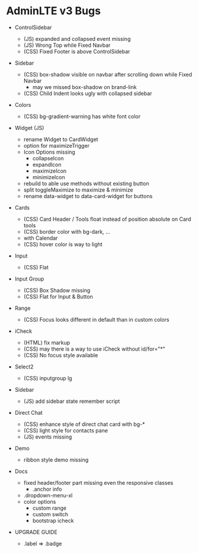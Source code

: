 # AdminLTE v3 Bugs

- ControlSidebar
  - (JS) expanded and collapsed event missing
  - (JS) Wrong Top while Fixed Navbar
  - (CSS) Fixed Footer is above ControlSidebar


- Sidebar
  - (CSS) box-shadow visible on navbar after scrolling down while Fixed Navbar
    - may we missed box-shadow on brand-link
  - (CSS) Child Indent looks ugly with collapsed sidebar


- Colors
  - (CSS) bg-gradient-warning has white font color

- Widget (JS)
  - rename Widget to CardWidget
  - option for maximizeTrigger
  - Icon Options missing
    - collapseIcon
    - expandIcon
    - maximizeIcon
    - minimizeIcon
  - rebuild to able use methods without existing button
  - split toggleMaximize to maximize & minimize
  - rename data-widget to data-card-widget for buttons


- Cards
  - (CSS) Card Header / Tools float instead of position absolute on Card tools
  - (CSS) border color with bg-dark, ...
  -  with Calendar
    - (CSS) hover color is way to light


- Input
  - (CSS) Flat


- Input Group
  - (CSS) Box Shadow missing
  - (CSS) Flat for Input & Button


- Range
  - (CSS) Focus looks different in default than in custom colors


- iCheck 
  - (HTML) fix markup
  - (CSS) may there is a way to use iCheck without id/for="*"
  - (CSS) No focus style available


- Select2
  - (CSS) inputgroup lg


- Sidebar
  - (JS) add sidebar state remember script


- Direct Chat
  - (CSS) enhance style of direct chat card with bg-*
  - (CSS) light style for contacts pane
  - (JS) events missing


- Demo
  - ribbon style demo missing


- Docs
  - fixed header/footer part missing even the responsive classes
    - .anchor info
  - .dropdown-menu-xl
  - color options
    - custom range 
    - custom switch
    - bootstrap icheck


- UPGRADE GUIDE
  - .label => .badge
